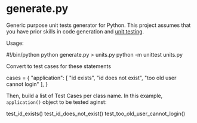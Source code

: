 # generate.py
Generic purpose unit tests generator for Python.
This project assumes that you have prior skills in code generation and [unit testing](https://docs.python.org/3/library/unittest.html).

Usage:

  #!/bin/python
  python generate.py > units.py
  python -m unittest units.py

Convert to test cases for these statements

  cases = {
      "application": [
          "id exists",
          "id does not exist",
          "too old user cannot login"
      ],
  }

Then, build a list of Test Cases per class name. In this example, `application()` object to be tested aginst:

  test_id_exists()
  test_id_does_not_exist()
  test_too_old_user_cannot_login()


